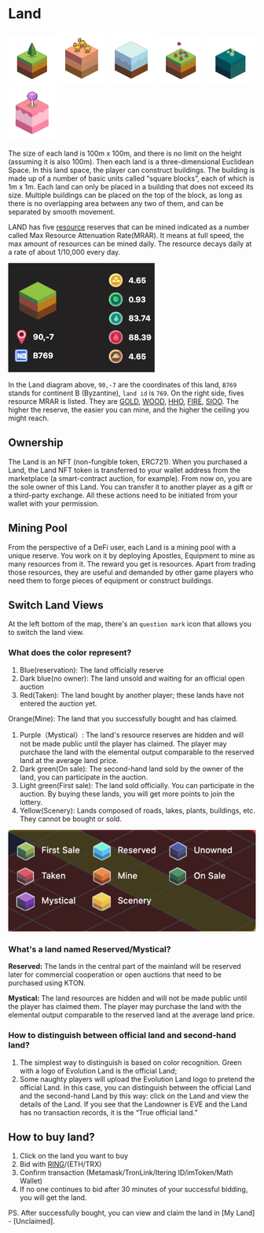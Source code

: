 # Land

[![Land #A1345](../../.gitbook/assets/land-1.png)](https://www.evolution.land/land/1?gx=26&gy=42) [![Land #A311](../../.gitbook/assets/land-2.png)](https://www.evolution.land/land/1?gx=50&gy=10) [![Land #A1969](../../.gitbook/assets/land-3.png)](https://www.evolution.land/land/1?gx=11&gy=37) [![Land #A1302](../../.gitbook/assets/land-4.png)](https://www.evolution.land/land/1?gx=11&gy=13) [![Land #B538](../../.gitbook/assets/land-5.png)](https://www.evolution.land/land/2?gx=5&gy=33) [![Land #B351](../../.gitbook/assets/land-6.png)](https://www.evolution.land/land/2?gx=44&gy=37)

The size of each land is 100m x 100m, and there is no limit on the height \(assuming it is also 100m\). Then each land is a three-dimensional Euclidean Space. In this land space, the player can construct buildings. The building is made up of a number of basic units called “square blocks”, each of which is 1m x 1m. Each land can only be placed in a building that does not exceed its size. Multiple buildings can be placed on the top of the block, as long as there is no overlapping area between any two of them, and can be separated by smooth movement.

LAND has five [resource](resource/) reserves that can be mined indicated as a number called Max Resource Attenuation Rate\(MRAR\). It means at full speed, the max amount of resources can be mined daily. The resource decays daily at a rate of about 1/10,000 every day.

![Land Resource Reserves](../../.gitbook/assets/land-resource.png)

In the Land diagram above, `90,-7` are the coordinates of this land, `B769` stands for continent B \(Byzantine\), `land id` is `769`. On the right side, fives resource MRAR is listed. They are [GOLD](resource/), [WOOD](resource/), [HHO](resource/), [FIRE](resource/), [SIOO](resource/). The higher the reserve, the easier you can mine, and the higher the ceiling you might reach.

## Ownership

The Land is an NFT \(non-fungible token, ERC721\). When you purchased a Land, the Land NFT token is transferred to your wallet address from the marketplace \(a smart-contract auction, for example\). From now on, you are the sole owner of this Land. You can transfer it to another player as a gift or a third-party exchange. All these actions need to be initiated from your wallet with your permission.

## Mining Pool

From the perspective of a DeFi user, each Land is a mining pool with a unique reserve. You work on it by deploying Apostles, Equipment to mine as many resources from it. The reward you get is resources. Apart from trading those resources, they are useful and demanded by other game players who need them to forge pieces of equipment or construct buildings.

## Switch Land Views

At the left bottom of the map, there's an `question mark` icon that allows you to switch the land view.

### What does the color represent?

1. Blue\(reservation\): The land officially reserve
2. Dark blue\(no owner\): The land unsold and waiting for an official open auction
3. Red\(Taken\): The land bought by another player; these lands have not entered the auction yet.

Orange\(Mine\): The land that you successfully bought and has claimed.

1. Purple（Mystical）: The land's resource reserves are hidden and will not be made public until the player has claimed. The player may purchase the land with the elemental output comparable to the reserved land at the average land price.
2. Dark green\(On sale\): The second-hand land sold by the owner of the land, you can participate in the auction.
3. Light green\(First sale\): The land sold officially. You can participate in the auction. By buying these lands, you will get more points to join the lottery.
4. Yellow\(Scenery\): Lands composed of roads, lakes, plants, buildings, etc. They cannot be bought or sold.

![](../../.gitbook/assets/image%20%2823%29.png)

### What's a land named Reserved/Mystical?

**Reserved:** The lands in the central part of the mainland will be reserved later for commercial cooperation or open auctions that need to be purchased using KTON.

**Mystical:** The land resources are hidden and will not be made public until the player has claimed them. The player may purchase the land with the elemental output comparable to the reserved land at the average land price.

### How to distinguish between official land and second-hand land?

1. The simplest way to distinguish is based on color recognition. Green with a logo of Evolution Land is the official Land;
2. Some naughty players will upload the Evolution Land logo to pretend the official Land. In this case, you can distinguish between the official Land and the second-hand Land by this way: click on the Land and view the details of the Land. If you see that the Landowner is EVE and the Land has no transaction records, it is the “True official land.”

## How to buy land?

1. Click on the land you want to buy
2. Bid with [RING](../tokens/ring.md)/\(ETH/TRX\)
3. Confirm transaction \(Metamask/TronLink/Itering ID/imToken/Math Wallet\)
4. If no one continues to bid after 30 minutes of your successful bidding, you will get the land.

PS. After successfully bought, you can view and claim the land in \[My Land\] - \[Unclaimed\].

